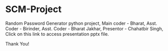 # SCM-Project
Random Password Generator python project,
Main coder - Bharat,
Asst. Coder - Birinder,
Asst. Coder - Bharat Jakhar,
Presentor -  Chahatbir Singh,
Click on this link to access presentation pptx file.

Thank You!
